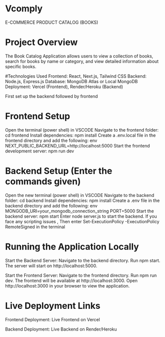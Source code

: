 # Vcomply
E-COMMERCE PRODUCT CATALOG (BOOKS)

# Project Overview
The Book Catalog Application allows users to view a collection of books, search for books by name or category, and view detailed information about specific books.

#Technologies Used
Frontend: React, Next.js, Tailwind CSS
Backend: Node.js, Express.js
Database: MongoDB Atlas or Local MongoDB
Deployment: Vercel (Frontend), Render/Heroku (Backend)

First set up the backend followed by frontend

# Frontend Setup

Open the terminal (power shell)  in VSCODE
Navigate to the frontend folder: cd frontend
Install dependencies: npm install
Create a .env.local file in the frontend directory and add the following: env
NEXT_PUBLIC_BACKEND_URL=http://localhost:5000
Start the frontend development server: npm run dev

# Backend Setup (Enter the commands given)

Open the new terminal (power shell)  in VSCODE
Navigate to the backend folder:  cd backend
Install dependencies: npm install
Create a .env file in the backend directory and add the following: env
MONGODB_URI=your_mongodb_connection_string
PORT=5000
Start the backend server: npm start
Enter node server.js to start the backend.
If you face any scripting issues , Then enter Set-ExecutionPolicy -ExecutionPolicy RemoteSigned in the terminal

# Running the Application Locally

Start the Backend Server:  Navigate to the backend directory.
Run npm start. The server will start on http://localhost:5000.

Start the Frontend Server:  Navigate to the frontend directory.
Run npm run dev. The frontend will be available at http://localhost:3000.
Open http://localhost:3000 in your browser to view the application.


# Live Deployment Links

Frontend Deployment: Live Frontend on Vercel

Backend Deployment: Live Backend on Render/Heroku







